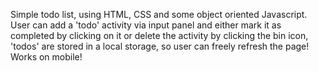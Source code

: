 Simple todo list, using HTML, CSS and some object oriented Javascript. User can add a 'todo' activity via input panel and either mark it as completed by clicking on it or delete the activity by clicking the bin icon, 'todos' are stored in a local storage, so user can freely refresh the page! Works on mobile!

